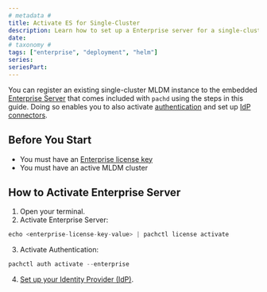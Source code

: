 ```yaml
---
# metadata # 
title: Activate ES for Single-Cluster
description: Learn how to set up a Enterprise server for a single-cluster environment embedded in pachd.
date: 
# taxonomy #
tags: ["enterprise", "deployment", "helm"]
series:
seriesPart:
---
```


You can register an existing single-cluster MLDM instance to the embedded [Enterprise Server](../) that comes included with `pachd` using the steps in this guide. Doing so enables you to also activate [authentication](../../) and set up [IdP connectors](../../authentication/connectors). 

## Before You Start

- You must have an [Enterprise license key](../../../)
- You must have an active MLDM cluster

##  How to Activate Enterprise Server 

1. Open your terminal.
2. Activate Enterprise Server:
```s
echo <enterprise-license-key-value> | pachctl license activate
```
3. Activate Authentication:
```s
pachctl auth activate --enterprise
```
4. [Set up your Identity Provider (IdP)](../../authentication/connectors/).
